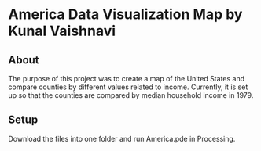 # America Data Visualization Map by Kunal Vaishnavi

## About
The purpose of this project was to create a map of the United States and compare counties by different values related to income. Currently, it is set up so that the counties are compared by median household income in 1979.

## Setup
Download the files into one folder and run America.pde in Processing.
